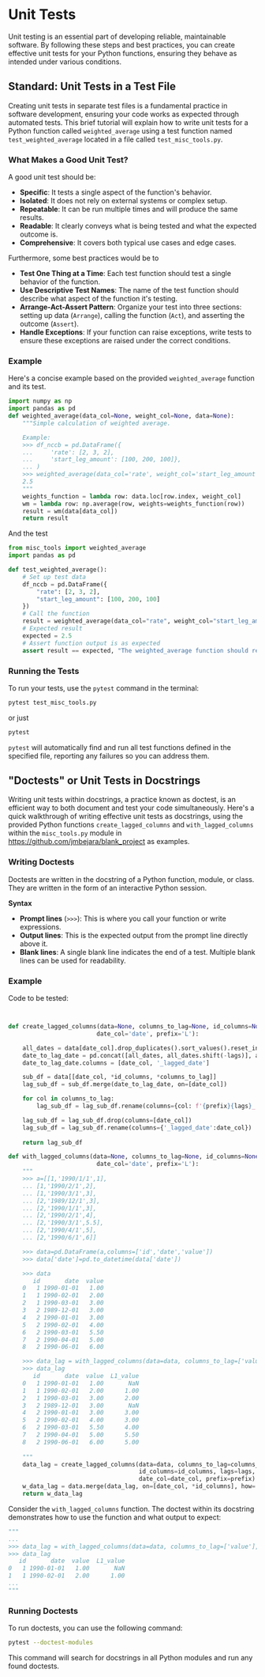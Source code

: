 # Unit Tests


Unit testing is an essential part of developing reliable, maintainable software. By following these steps and best practices, you can create effective unit tests for your Python functions, ensuring they behave as intended under various conditions.

## Standard: Unit Tests in a Test File

Creating unit tests in separate test files is a fundamental practice in software development, ensuring your code works as expected through automated tests. This brief tutorial will explain how to write unit tests for a Python function called `weighted_average` using a test function named `test_weighted_average` located in a file called `test_misc_tools.py`.


### What Makes a Good Unit Test?

A good unit test should be:

- **Specific**: It tests a single aspect of the function's behavior.
- **Isolated**: It does not rely on external systems or complex setup.
- **Repeatable**: It can be run multiple times and will produce the same results.
- **Readable**: It clearly conveys what is being tested and what the expected outcome is.
- **Comprehensive**: It covers both typical use cases and edge cases.

Furthermore, some best practices would be to 

- **Test One Thing at a Time**: Each test function should test a single behavior of the function.
- **Use Descriptive Test Names**: The name of the test function should describe what aspect of the function it's testing.
- **Arrange-Act-Assert Pattern**: Organize your test into three sections: setting up data (`Arrange`), calling the function (`Act`), and asserting the outcome (`Assert`).
- **Handle Exceptions**: If your function can raise exceptions, write tests to ensure these exceptions are raised under the correct conditions.


### Example

Here's a concise example based on the provided `weighted_average` function and its test.


```python
import numpy as np
import pandas as pd
def weighted_average(data_col=None, weight_col=None, data=None):
    """Simple calculation of weighted average.

    Example:
    >>> df_nccb = pd.DataFrame({
    ...     'rate': [2, 3, 2],
    ...     'start_leg_amount': [100, 200, 100]},
    ... )
    >>> weighted_average(data_col='rate', weight_col='start_leg_amount', data=df_nccb)
    2.5
    """
    weights_function = lambda row: data.loc[row.index, weight_col]
    wm = lambda row: np.average(row, weights=weights_function(row))
    result = wm(data[data_col])
    return result

```
And the test

```python
from misc_tools import weighted_average
import pandas as pd

def test_weighted_average():
    # Set up test data
    df_nccb = pd.DataFrame({
        "rate": [2, 3, 2], 
        "start_leg_amount": [100, 200, 100]
    })
    # Call the function
    result = weighted_average(data_col="rate", weight_col="start_leg_amount", data=df_nccb)
    # Expected result
    expected = 2.5
    # Assert function output is as expected
    assert result == expected, "The weighted_average function should return 2.5"
```

### Running the Tests

To run your tests, use the `pytest` command in the terminal:

```sh
pytest test_misc_tools.py
```
or just

```sh
pytest
```

`pytest` will automatically find and run all test functions defined in the specified file, reporting any failures so you can address them.


## "Doctests" or Unit Tests in Docstrings
Writing unit tests within docstrings, a practice known as doctest, is an efficient way to both document and test your code simultaneously. Here's a quick walkthrough of writing effective unit tests as docstrings, using the provided Python functions `create_lagged_columns` and `with_lagged_columns` within the `misc_tools.py` module in https://github.com/jmbejara/blank_project as examples.

### Writing Doctests

Doctests are written in the docstring of a Python function, module, or class. They are written in the form of an interactive Python session.

**Syntax**

- **Prompt lines** (`>>>`): This is where you call your function or write expressions.
- **Output lines**: This is the expected output from the prompt line directly above it.
- **Blank lines**: A single blank line indicates the end of a test. Multiple blank lines can be used for readability.

### Example

Code to be tested:
```python


def create_lagged_columns(data=None, columns_to_lag=None, id_columns=None, lags=1, 
                         date_col='date', prefix='L'):

    all_dates = data[date_col].drop_duplicates().sort_values().reset_index(drop=True)
    date_to_lag_date = pd.concat([all_dates, all_dates.shift(-lags)], axis=1)
    date_to_lag_date.columns = [date_col, '_lagged_date']

    sub_df = data[[date_col, *id_columns, *columns_to_lag]]
    lag_sub_df = sub_df.merge(date_to_lag_date, on=[date_col])

    for col in columns_to_lag:
        lag_sub_df = lag_sub_df.rename(columns={col: f'{prefix}{lags}_' + col})

    lag_sub_df = lag_sub_df.drop(columns=[date_col])
    lag_sub_df = lag_sub_df.rename(columns={'_lagged_date':date_col})
    
    return lag_sub_df

def with_lagged_columns(data=None, columns_to_lag=None, id_columns=None, lags=1, 
                         date_col='date', prefix='L'):
    """
    >>> a=[[1,'1990/1/1',1],
    ... [1,'1990/2/1',2],
    ... [1,'1990/3/1',3],
    ... [2,'1989/12/1',3],
    ... [2,'1990/1/1',3],
    ... [2,'1990/2/1',4],
    ... [2,'1990/3/1',5.5],
    ... [2,'1990/4/1',5],
    ... [2,'1990/6/1',6]]

    >>> data=pd.DataFrame(a,columns=['id','date','value'])
    >>> data['date']=pd.to_datetime(data['date'])

    >>> data
       id       date  value
    0   1 1990-01-01   1.00
    1   1 1990-02-01   2.00
    2   1 1990-03-01   3.00
    3   2 1989-12-01   3.00
    4   2 1990-01-01   3.00
    5   2 1990-02-01   4.00
    6   2 1990-03-01   5.50
    7   2 1990-04-01   5.00
    8   2 1990-06-01   6.00

    >>> data_lag = with_lagged_columns(data=data, columns_to_lag=['value'], id_columns=['id'], lags=1)
    >>> data_lag
       id       date  value  L1_value
    0   1 1990-01-01   1.00       NaN
    1   1 1990-02-01   2.00      1.00
    2   1 1990-03-01   3.00      2.00
    3   2 1989-12-01   3.00       NaN
    4   2 1990-01-01   3.00      3.00
    5   2 1990-02-01   4.00      3.00
    6   2 1990-03-01   5.50      4.00
    7   2 1990-04-01   5.00      5.50
    8   2 1990-06-01   6.00      5.00
    
    """
    data_lag = create_lagged_columns(data=data, columns_to_lag=columns_to_lag, 
                                     id_columns=id_columns, lags=lags, 
                                     date_col=date_col, prefix=prefix)
    w_data_lag = data.merge(data_lag, on=[date_col, *id_columns], how='left')
    return w_data_lag

```

Consider the `with_lagged_columns` function. The doctest within its docstring demonstrates how to use the function and what output to expect:

```python
"""
...
>>> data_lag = with_lagged_columns(data=data, columns_to_lag=['value'], id_columns=['id'], lags=1)
>>> data_lag
   id       date  value  L1_value
0   1 1990-01-01   1.00       NaN
1   1 1990-02-01   2.00      1.00
...
"""
```

### Running Doctests

To run doctests, you can use the following command:

```sh
pytest --doctest-modules
```

This command will search for docstrings in all Python modules and run any found doctests.

